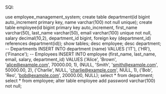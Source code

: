 SQl:


use employee_management_system;
create table department(id bigint auto_increment primary key, name varchar(100) not null unique);
create table employee(id bigint primary key auto_increment, first_name varchar(50), last_name varchar(50), email varchar(100) unique not null, salary decimal(10,2), department_id bigint, foreign key (department_id) references department(id));
show tables;
desc employee;
desc department;
-- Departments
INSERT INTO department (name) VALUES ('IT'), ('HR'), ('Finance');
-- Employees
INSERT INTO employee (first_name, last_name, email, salary, department_id)
VALUES 
('Alice', 'Brown', 'alice@example.com', 70000.00, 1),
(NULL, 'Smith', 'smith@example.com', 50000.00, 2),
('Charlie', NULL, 'charlie@example.com', NULL, 1),
('Bob', 'Reo', 'bob@example.com', 20000.00, NULL);
select * from department;
select * from employee;
alter table employee add password varchar(100) not null;

